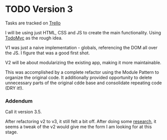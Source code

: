 # TODO Version 3

Tasks are tracked on [Trello](https://trello.com/b/8moSOcow) 

I will be using just HTML, CSS and JS to create the main functionality. Using [TodoMvc](http://todomvc.com/examples/) as the rough idea.

V1 was just a naive implementation - globals, referencing the DOM all over the JS. I figure that was a good first shot.

V2 will be about modularizing the existing app, making it more maintainable. 

This was accomplished by a complete refactor using the Module Pattern to organize the original code. It additionally provided opportunity to delete unnecessary parts of the original cdde base and consolidate repeating code (DRY it!).

### Addendum
Call it version 3.5. 

After refactoring v2 to v3, it still felt a bit off. After doing some [research](https://medium.com/@jrschwane/writing-modular-javascript-pt-1-b42a3bd23685), it seems a tweak of the v2 would give me the form I am looking for at this stage. 